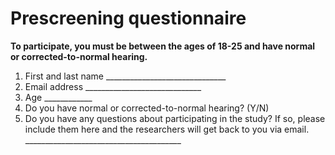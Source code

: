 # Prescreening questionnaire #

**To participate, you must be between the ages of 18-25 and have normal or corrected-to-normal hearing.**

1. First and last name ______________________________
2. Email address _____________________________
3. Age ____________
4. Do you have normal or corrected-to-normal hearing? (Y/N)
5. Do you have any questions about participating in the study? If so, please include them here and the researchers will get back to you via email. _______________________________________
